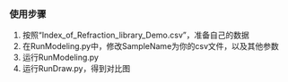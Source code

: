 ### 使用步骤

1. 按照“Index_of_Refraction_library_Demo.csv”，准备自己的数据
2. 在RunModeling.py中，修改SampleName为你的csv文件，以及其他参数
2. 运行RunModeling.py
2. 运行RunDraw.py，得到对比图
